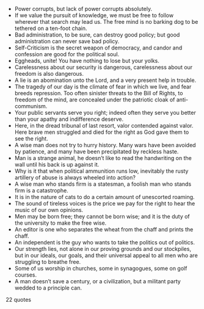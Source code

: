  - Power corrupts, but lack of power corrupts absolutely.
 - If we value the pursuit of knowledge, we must be free to follow wherever that search may lead us. The free mind is no barking dog to be tethered on a ten-foot chain.
 - Bad administration, to be sure, can destroy good policy; but good administration can never save bad policy.
 - Self-Criticism is the secret weapon of democracy, and candor and confession are good for the political soul.
 - Eggheads, unite! You have nothing to lose but your yolks.
 - Carelessness about our security is dangerous, carelessness about our freedom is also dangerous.
 - A lie is an abomination unto the Lord, and a very present help in trouble.
 - The tragedy of our day is the climate of fear in which we live, and fear breeds repression. Too often sinister threats to the Bill of Rights, to freedom of the mind, are concealed under the patriotic cloak of anti-communism.
 - Your public servants serve you right; indeed often they serve you better than your apathy and indifference deserve.
 - Here, in the dread tribunal of last resort, valor contended against valor. Here brave men struggled and died for the right as God gave them to see the right.
 - A wise man does not try to hurry history. Many wars have been avoided by patience, and many have been precipitated by reckless haste.
 - Man is a strange animal, he doesn’t like to read the handwriting on the wall until his back is up against it.
 - Why is it that when political ammunition runs low, inevitably the rusty artillery of abuse is always wheeled into action?
 - A wise man who stands firm is a statesman, a foolish man who stands firm is a catastrophe.
 - It is in the nature of cats to do a certain amount of unescorted roaming.
 - The sound of tireless voices is the price we pay for the right to hear the music of our own opinions.
 - Men may be born free; they cannot be born wise; and it is the duty of the university to make the free wise.
 - An editor is one who separates the wheat from the chaff and prints the chaff.
 - An independent is the guy who wants to take the politics out of politics.
 - Our strength lies, not alone in our proving grounds and our stockpiles, but in our ideals, our goals, and their universal appeal to all men who are struggling to breathe free.
 - Some of us worship in churches, some in synagogues, some on golf courses.
 - A man doesn’t save a century, or a civilization, but a militant party wedded to a principle can.

22 quotes